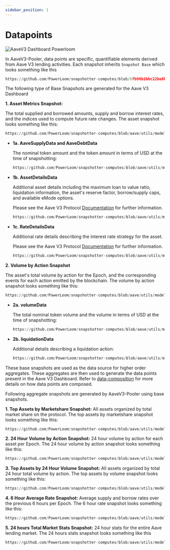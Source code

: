```yaml
---
sidebar_position: 1
---
```


# Datapoints

![AaveV3 Dashboard Powerloom](/images/aavev3-dashboard-powerloom.png)

In AaveV3-Pooler, data points are specific, quantifiable elements derived from Aave V3 lending activities. 
Each snapshot inherits `Snapshot Base` which looks something like this
```python reference
https://github.com/PowerLoom/snapshotter-computes/blob/6fb98b1bbc22be8b5aba8bdc860004d35786f4df/utils/models/message_models.py#L9-L17
```

The following type of Base Snapshots are generated for the Aave V3 Dashboard

**1. Asset Metrics Snapshot:**

The total supplied and borrowed amounts, supply and borrow interest rates, and the indices used to compute future rate changes. 
The asset snapshot looks something like this:

```python reference
https://github.com/PowerLoom/snapshotter-computes/blob/aave/utils/models/message_models.py#L26-L42
```
* **1a. AaveSupplyData and AaveDebtData**

    The nominal token amount and the token amount in terms of USD at the time of snapshotting:

    ```python reference
    https://github.com/PowerLoom/snapshotter-computes/blob/aave/utils/models/data_models.py#L65-L72
    ```
* **1b. AssetDetailsData**

    Additional asset details including the maximum loan to value ratio, liquidation information, the asset's reserve factor, borrow/supply caps, and available eMode options.

    Please see the Aave V3 Protocol [Documentation](https://docs.aave.com/risk/asset-risk/risk-parameters) for further information.

    ```python reference
    https://github.com/PowerLoom/snapshotter-computes/blob/aave/utils/models/data_models.py#L25-L34
    ```

*   **1c. RateDetailsData**

    Additional rate details describing the interest rate strategy for the asset.

    Please see the Aave V3 Protocol [Documentation](https://docs.aave.com/risk/liquidity-risk/borrow-interest-rate) for further information.

    ```python reference
    https://github.com/PowerLoom/snapshotter-computes/blob/aave/utils/models/data_models.py#L37-L45
    ```

**2. Volume by Action Snapshot**

The asset's total volume by action for the Epoch, and the corresponding events for each action emitted by the blockchain. 
The volume by action snapshot looks something like this:

```python reference
https://github.com/PowerLoom/snapshotter-computes/blob/aave/utils/models/message_models.py#L91-L98
```

* **2a. volumeData**

    The total nominal token volume and the volume in terms of USD at the time of snapshotting:

    ```python reference
    https://github.com/PowerLoom/snapshotter-computes/blob/aave/utils/models/data_models.py#L92-L94
    ```

* **2b. liquidationData**

    Additional details describing a liquidation action:

    ```python reference
    https://github.com/PowerLoom/snapshotter-computes/blob/aave/utils/models/data_models.py#L117-L122
    ```

These base snapshots are used as the data source for higher order aggregates. These aggregates are then used to generate the data points present in the Aave V3 Dashboard. Refer to [data-composition](/docs/protocol/data-composition) for more details on how data points are composed.

Following aggregate snapshots are generated by AaveV3-Pooler using base snapshots.

**1. Top Assets by Marketshare Snapshot:** All assets organized by total market share on the protocol. The top assets by marketshare snapshot looks something like this:

```python reference
https://github.com/PowerLoom/snapshotter-computes/blob/aave/utils/models/message_models.py#L55-L69
```

**2. 24 Hour Volume by Action Snapshot:** 24 hour volume by action for each asset per Epoch. The 24 hour volume by action snapshot looks something like this:

```python reference
https://github.com/PowerLoom/snapshotter-computes/blob/aave/utils/models/message_models.py#L101-L107
```

**3. Top Assets by 24 Hour Volume Snapshot:** All assets organized by total 24 hour total volume by action. The top assets by volume snapshot looks something like this:

```python reference
https://github.com/PowerLoom/snapshotter-computes/blob/aave/utils/models/message_models.py#L110-L128
```

**4. 6 Hour Average Rate Snapshot:** Average supply and borrow rates over the previous 6 hours per Epoch. The 6 hour rate snapshot looks something like this:

```python reference
https://github.com/PowerLoom/snapshotter-computes/blob/aave/utils/models/message_models.py#L82-L88
```

**5. 24 hours Total Market Stats Snapshot:** 24 hour stats for the entire Aave lending market. The 24 hours stats snapshot looks something like this

```python reference
https://github.com/PowerLoom/snapshotter-computes/blob/aave/utils/models/message_models.py#L72-L79
```

